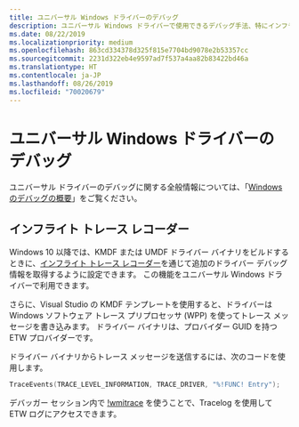 ```yaml
---
title: ユニバーサル Windows ドライバーのデバッグ
description: ユニバーサル Windows ドライバーで使用できるデバッグ手法、特にインフライト トレース レコーダーについて説明します。
ms.date: 08/22/2019
ms.localizationpriority: medium
ms.openlocfilehash: 863cd334378d325f815e7704bd9078e2b53357cc
ms.sourcegitcommit: 2231d322eb4e9597ad7f537a4aa82b83422bd46a
ms.translationtype: HT
ms.contentlocale: ja-JP
ms.lasthandoff: 08/26/2019
ms.locfileid: "70020679"
---
```

# <a name="debugging-a-universal-windows-driver"></a>ユニバーサル Windows ドライバーのデバッグ 

ユニバーサル ドライバーのデバッグに関する全般情報については、「[Windows のデバッグの概要](https://docs.microsoft.com/windows-hardware/drivers/debugger/getting-started-with-windows-debugging)」をご覧ください。

## <a name="inflight-trace-recorder"></a>インフライト トレース レコーダー

Windows 10 以降では、KMDF または UMDF ドライバー バイナリをビルドするときに、[インフライト トレース レコーダー](https://docs.microsoft.com/windows-hardware/drivers/devtest/using-wpp-recorder)を通じて追加のドライバー デバッグ情報を取得するように設定できます。 この機能をユニバーサル Windows ドライバーで利用できます。

さらに、Visual Studio の KMDF テンプレートを使用すると、ドライバーは Windows ソフトウェア トレース プリプロセッサ (WPP) を使ってトレース メッセージを書き込みます。 ドライバー バイナリは、プロバイダー GUID を持つ ETW プロバイダーです。

ドライバー バイナリからトレース メッセージを送信するには、次のコードを使用します。

   ```cpp
   TraceEvents(TRACE_LEVEL_INFORMATION, TRACE_DRIVER, "%!FUNC! Entry");
   ```

デバッガー セッション内で [!wmitrace](https://docs.microsoft.com/windows-hardware/drivers/debugger/wmi-tracing-extensions--wmitrace-dll-) を使うことで、Tracelog を使用して ETW ログにアクセスできます。

